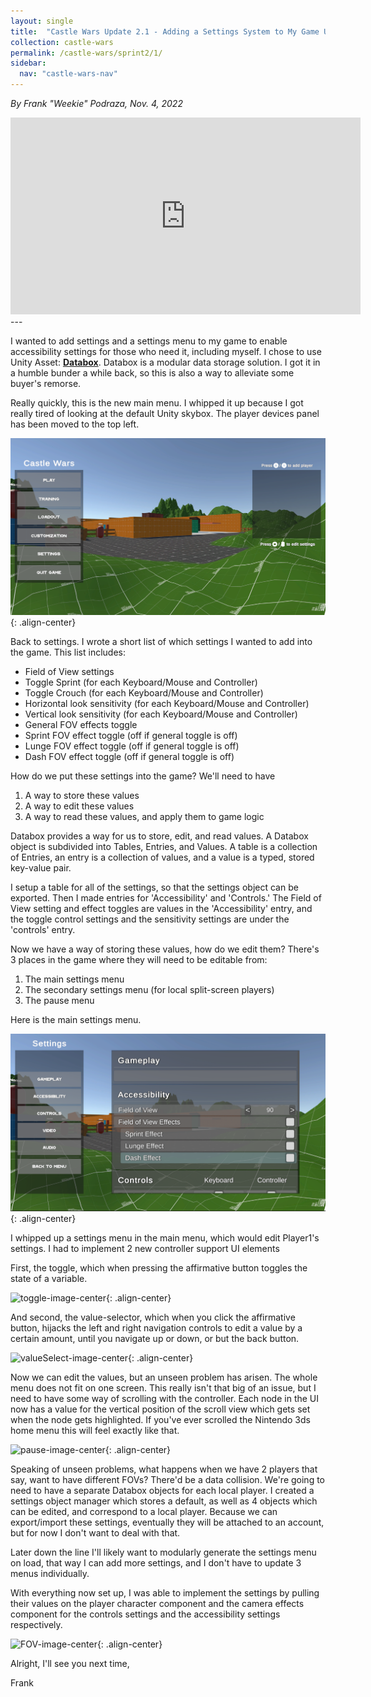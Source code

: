 ```yaml
---
layout: single
title:  "Castle Wars Update 2.1 - Adding a Settings System to My Game Using Databox"
collection: castle-wars
permalink: /castle-wars/sprint2/1/
sidebar:
  nav: "castle-wars-nav"
---
```


_By Frank "Weekie" Podraza, Nov. 4, 2022_

<iframe width="560" height="315" src="https://www.youtube.com/embed/JEB6emgWHdk" title="YouTube video player" frameborder="0" allow="accelerometer; autoplay; clipboard-write; encrypted-media; gyroscope; picture-in-picture; web-share" allowfullscreen></iframe>
---

I wanted to add settings and a settings menu to my game to enable accessibility settings for those who need it, including myself. I chose to use Unity Asset: [**Databox**](https://assetstore.unity.com/packages/tools/utilities/databox-data-editor-save-solution-155189). Databox is a modular data storage solution. I got it in a humble bunder a while back, so this is also a way to alleviate some buyer's remorse.

Really quickly, this is the new main menu. I whipped it up because I got really tired of looking at the default Unity skybox. The player devices panel has been moved to the top left. 

![menu-image-center](/assets/images/castle-wars/update2.1/MainMenu.PNG){: .align-center}

Back to settings. I wrote a short list of which settings I wanted to add into the game. This list includes:
- Field of View settings
- Toggle Sprint (for each Keyboard/Mouse and Controller)
- Toggle Crouch (for each Keyboard/Mouse and Controller)
- Horizontal look sensitivity (for each Keyboard/Mouse and Controller)
- Vertical look sensitivity (for each Keyboard/Mouse and Controller)
- General FOV effects toggle
- Sprint FOV effect toggle (off if general toggle is off)
- Lunge FOV effect toggle (off if general toggle is off)
- Dash FOV effect toggle (off if general toggle is off)

How do we put these settings into the game? We'll need to have
1. A way to store these values
2. A way to edit these values
3. A way to read these values, and apply them to game logic

Databox provides a way for us to store, edit, and read values. A Databox object is subdivided into Tables, Entries, and Values. A table is a collection of Entries, an entry is a collection of values, and a value is a typed, stored key-value pair.

I setup a table for all of the settings, so that the settings object can be exported. Then I made entries for 'Accessibility' and 'Controls.' The Field of View setting and effect toggles are values in the 'Accessibility' entry, and the toggle control settings and the sensitivity settings are under the 'controls' entry.

Now we have a way of storing these values, how do we edit them? There's 3 places in the game where they will need to be editable from:
1. The main settings menu
2. The secondary settings menu (for local split-screen players)
3. The pause menu

Here is the main settings menu.

![toggle-image-center](/assets/images/castle-wars/update2.1/SettingsMenu.PNG){: .align-center}

I whipped up a settings menu in the main menu, which would edit Player1's settings. I had to implement 2 new controller support UI elements

First, the toggle, which when pressing the affirmative button toggles the state of a variable.

![toggle-image-center](/assets/images/castle-wars/update2.1/toggle.gif){: .align-center}

And second, the value-selector, which when you click the affirmative button, hijacks the left and right navigation controls to edit a value by a certain amount, until you navigate up or down, or but the back button.

![valueSelect-image-center](/assets/images/castle-wars/update2.1/VS.gif){: .align-center}

Now we can edit the values, but an unseen problem has arisen. The whole menu does not fit on one screen. This really isn't that big of an issue, but I need to have some way of scrolling with the controller. Each node in the UI now has a value for the vertical position of the scroll view which gets set when the node gets highlighted. If you've ever scrolled the Nintendo 3ds home menu this will feel exactly like that.

![pause-image-center](/assets/images/castle-wars/update2.1/pauseMenuScrolling.gif){: .align-center}

Speaking of unseen problems, what happens when we have 2 players that say, want to have different FOVs? There'd be a data collision. We're going to need to have a separate Databox objects for each local player. I created a settings object manager which stores a default, as well as 4 objects which can be edited, and correspond to a local player. Because we can export/import these settings, eventually they will be attached to an account, but for now I don't want to deal with that.

Later down the line I'll likely want to modularly generate the settings menu on load, that way I can add more settings, and I don't have to update 3 menus individually. 

With everything now set up, I was able to implement the settings by pulling their values on the player character component and the camera effects component for the controls settings and the accessibility settings respectively. 

![FOV-image-center](/assets/images/castle-wars/update2.1/FOVSettingWorking.gif){: .align-center}

Alright, I'll see you next time,

Frank


